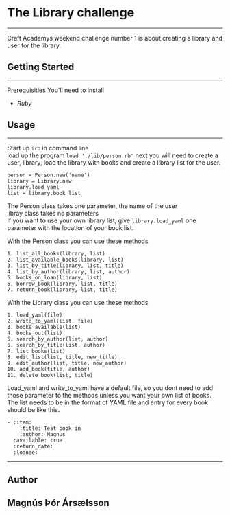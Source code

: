 # The Library challenge
-------
Craft Academys weekend challenge number 1 is about creating a library and user for the library.

## Getting Started
-------
Prerequisities
You'll need to install

* *Ruby*

## Usage
-------
Start up `irb` in command line  
load up the program `load './lib/person.rb'`
next you will need to create a user, library, load the library with books and create a library list for the user.  
```
person = Person.new('name')
library = Library.new
library.load_yaml
list = library.book_list
```
The Person class takes one parameter, the name of the user  
libray class takes no parameters  
If you want to use your own library list, give `library.load_yaml` one parameter with the location of your book list.  

With the Person class you can use these methods  
```
1. list_all_books(library, list)
2. list_available_books(library, list)
3. list_by_title(library, list, title)
4. list_by_author(library, list, author)
5. books_on_loan(library, list)
6. borrow_book(library, list, title)
7. return_book(library, list, title)
```

With the Library class you can use these methods  
```
1. load_yaml(file)
2. write_to_yaml(list, file)
3. books_available(list)
4. books_out(list)
5. search_by_author(list, author)
6. search_by_title(list, author)
7. list_books(list)
8. edit_list(list, title, new_title)
9. edit_author(list, title, new_author)
10. add_book(title, author)
11. delete_book(list, title)
```
Load_yaml and write_to_yaml have a default file, so you dont need to add those parameter to the methods unless you want your own list of books. The list needs to be in the format of YAML file and entry for every book should be like this.  
```
- :item:
    :title: Test book in
    :author: Magnus
  :available: true
  :return_date:
  :loanee:
```
-------

## Author
Magnús Þór Ársælsson
--------
